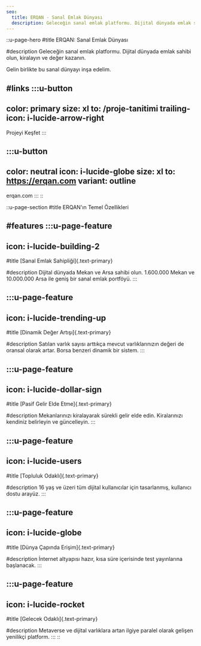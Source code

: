 ```yaml
---
seo:
  title: ERQAN - Sanal Emlak Dünyası
  description: Geleceğin sanal emlak platformu. Dijital dünyada emlak sahibi olun, kiralayın ve değer kazanın.
---
```


::u-page-hero
#title
ERQAN: Sanal Emlak Dünyası

#description
Geleceğin sanal emlak platformu. Dijital dünyada emlak sahibi olun, kiralayın ve değer kazanın.

Gelin birlikte bu sanal dünyayı inşa edelim.

#links
  :::u-button
  ---
  color: primary
  size: xl
  to: /proje-tanitimi
  trailing-icon: i-lucide-arrow-right
  ---
  Projeyi Keşfet
  :::

  :::u-button
  ---
  color: neutral
  icon: i-lucide-globe
  size: xl
  to: https://erqan.com
  variant: outline
  ---
  erqan.com
  :::
::

::u-page-section
#title
ERQAN'ın Temel Özellikleri

#features
  :::u-page-feature
  ---
  icon: i-lucide-building-2
  ---
  #title
  [Sanal Emlak Sahipliği]{.text-primary}
  
  #description
  Dijital dünyada Mekan ve Arsa sahibi olun. 1.600.000 Mekan ve 10.000.000 Arsa ile geniş bir sanal emlak portföyü.
  :::

  :::u-page-feature
  ---
  icon: i-lucide-trending-up
  ---
  #title
  [Dinamik Değer Artışı]{.text-primary}
  
  #description
  Satılan varlık sayısı arttıkça mevcut varlıklarınızın değeri de oransal olarak artar. Borsa benzeri dinamik bir sistem.
  :::

  :::u-page-feature
  ---
  icon: i-lucide-dollar-sign
  ---
  #title
  [Pasif Gelir Elde Etme]{.text-primary}
  
  #description
  Mekanlarınızı kiralayarak sürekli gelir elde edin. Kiralarınızı kendiniz belirleyin ve güncelleyin.
  :::

  :::u-page-feature
  ---
  icon: i-lucide-users
  ---
  #title
  [Topluluk Odaklı]{.text-primary}
  
  #description
  16 yaş ve üzeri tüm dijital kullanıcılar için tasarlanmış, kullanıcı dostu arayüz.
  :::

  :::u-page-feature
  ---
  icon: i-lucide-globe
  ---
  #title
  [Dünya Çapında Erişim]{.text-primary}
  
  #description
  İnternet altyapısı hazır, kısa süre içerisinde test yayınlarına başlanacak.
  :::

  :::u-page-feature
  ---
  icon: i-lucide-rocket
  ---
  #title
  [Gelecek Odaklı]{.text-primary}
  
  #description
  Metaverse ve dijital varlıklara artan ilgiye paralel olarak gelişen yenilikçi platform.
  :::
::
